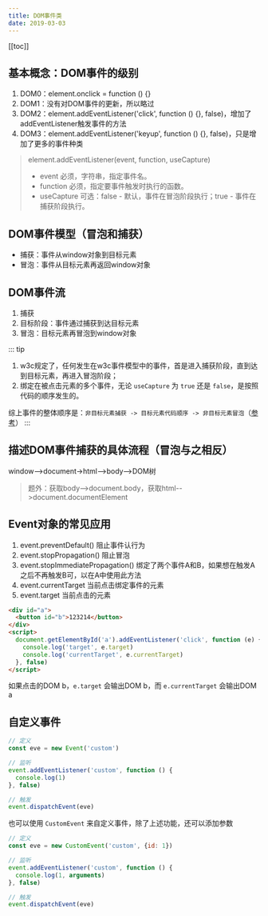 ```yaml
---
title: DOM事件类
date: 2019-03-03
---
```


[[toc]]

## 基本概念：DOM事件的级别

1. DOM0：element.onclick = function () {}
2. DOM1：没有对DOM事件的更新，所以略过
3. DOM2：element.addEventListener('click', function () {}, false)，增加了addEventListener触发事件的方法
4. DOM3：element.addEventListener('keyup', function () {}, false)，只是增加了更多的事件种类

> element.addEventListener(event, function, useCapture)
> - event 必须，字符串，指定事件名。
> - function 必须，指定要事件触发时执行的函数。
> - useCapture 可选：false - 默认，事件在冒泡阶段执行；true - 事件在捕获阶段执行。

## DOM事件模型（冒泡和捕获）

- 捕获：事件从window对象到目标元素
- 冒泡：事件从目标元素再返回window对象

## DOM事件流

1. 捕获
2. 目标阶段：事件通过捕获到达目标元素
3. 冒泡：目标元素再冒泡到window对象

::: tip
1. w3c规定了，任何发生在w3c事件模型中的事件，首是进入捕获阶段，直到达到目标元素，再进入冒泡阶段；
2. 绑定在被点击元素的多个事件，无论 `useCapture` 为 `true` 还是 `false`，是按照代码的顺序发生的。 

综上事件的整体顺序是：`非目标元素捕获 -> 目标元素代码顺序 -> 非目标元素冒泡`（[参考](https://blog.csdn.net/moguzhale/article/details/53503044)）
:::

## 描述DOM事件捕获的具体流程（冒泡与之相反）

window-->document->html-->body-->DOM树

> 题外：获取body-->document.body，获取html-->document.documentElement

## Event对象的常见应用

1. event.preventDefault() 阻止事件认行为
2. event.stopPropagation() 阻止冒泡
3. event.stopImmediatePropagation() 绑定了两个事件A和B，如果想在触发A之后不再触发B可，以在A中使用此方法
4. event.currentTarget 当前点击绑定事件的元素
5. event.target 当前点击的元素

```html
<div id="a">
  <button id="b">123214</button>
</div>
<script>
  document.getElementById('a').addEventListener('click', function (e) {
    console.log('target', e.target)
    console.log('currentTarget', e.currentTarget)
  }, false)
</script>
```

如果点击的DOM b，`e.target` 会输出DOM b，而 `e.currentTarget` 会输出DOM a

## 自定义事件

```javascript
// 定义
const eve = new Event('custom')

// 监听
event.addEventListener('custom', function () {
  console.log(1)
}, false)

// 触发
event.dispatchEvent(eve)
```

也可以使用 `CustomEvent` 来自定义事件，除了上述功能，还可以添加参数

```javascript
// 定义
const eve = new CustomEvent('custom', {id: 1})

// 监听
event.addEventListener('custom', function () {
  console.log(1, arguments)
}, false)

// 触发
event.dispatchEvent(eve)
```